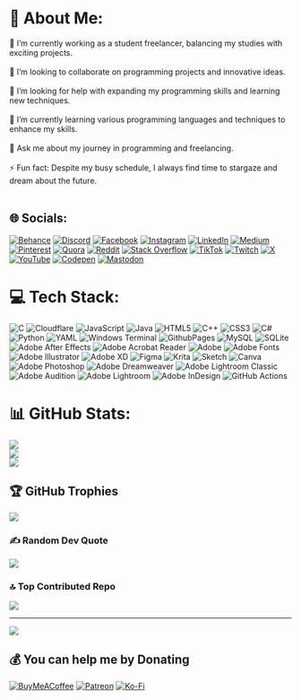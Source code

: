 # 💫 About Me:
🔭 I’m currently working as a student freelancer, balancing my studies with exciting projects.<br><br>👯 I’m looking to collaborate on programming projects and innovative ideas.<br><br>🤝 I’m looking for help with expanding my programming skills and learning new techniques.<br><br>🌱 I’m currently learning various programming languages and techniques to enhance my skills.<br><br>💬 Ask me about my journey in programming and freelancing.<br><br>⚡ Fun fact: Despite my busy schedule, I always find time to stargaze and dream about the future.<br><br>


## 🌐 Socials:
[![Behance](https://img.shields.io/badge/Behance-1769ff?logo=behance&logoColor=white)](https://behance.net/sabinayasapkota) [![Discord](https://img.shields.io/badge/Discord-%237289DA.svg?logo=discord&logoColor=white)](https://discord.gg/tms2YQ2Agz) [![Facebook](https://img.shields.io/badge/Facebook-%231877F2.svg?logo=Facebook&logoColor=white)](https://facebook.com/sabinaya.sapkota.01) [![Instagram](https://img.shields.io/badge/Instagram-%23E4405F.svg?logo=Instagram&logoColor=white)](https://instagram.com/sabinaya_sapkota) [![LinkedIn](https://img.shields.io/badge/LinkedIn-%230077B5.svg?logo=linkedin&logoColor=white)](https://linkedin.com/in/sabinaya-sapkota) [![Medium](https://img.shields.io/badge/Medium-12100E?logo=medium&logoColor=white)](https://medium.com/@sabinayasapkota) [![Pinterest](https://img.shields.io/badge/Pinterest-%23E60023.svg?logo=Pinterest&logoColor=white)](https://pinterest.com/sabinayasapkota) [![Quora](https://img.shields.io/badge/Quora-%23B92B27.svg?logo=Quora&logoColor=white)](https://quora.com/profile/Sabinaya-Sapkota-1) [![Reddit](https://img.shields.io/badge/Reddit-%23FF4500.svg?logo=Reddit&logoColor=white)](https://reddit.com/user/sabinaya_sapkota) [![Stack Overflow](https://img.shields.io/badge/-Stackoverflow-FE7A16?logo=stack-overflow&logoColor=white)](https://stackoverflow.com/users/25688470) [![TikTok](https://img.shields.io/badge/TikTok-%23000000.svg?logo=TikTok&logoColor=white)](https://tiktok.com/@lone_wolf_01.0_0) [![Twitch](https://img.shields.io/badge/Twitch-%239146FF.svg?logo=Twitch&logoColor=white)](https://twitch.tv/sabinaya_sapkota) [![X](https://img.shields.io/badge/X-black.svg?logo=X&logoColor=white)](https://x.com/SabinayaSapkota) [![YouTube](https://img.shields.io/badge/YouTube-%23FF0000.svg?logo=YouTube&logoColor=white)](https://youtube.com/@SabinayaSapkota) [![Codepen](https://img.shields.io/badge/Codepen-000000?style=for-the-badge&logo=codepen&logoColor=white)](https://codepen.io/Sabinaya-Sapkota) [![Mastodon](https://img.shields.io/badge/-MASTODON-%232B90D9?style=for-the-badge&logo=mastodon&logoColor=white)](https://mastodon.social/@sabinayasapkota) 

# 💻 Tech Stack:
![C](https://img.shields.io/badge/c-%2300599C.svg?style=for-the-badge&logo=c&logoColor=white) ![Cloudflare](https://img.shields.io/badge/Cloudflare-F38020?style=for-the-badge&logo=Cloudflare&logoColor=white) ![JavaScript](https://img.shields.io/badge/javascript-%23323330.svg?style=for-the-badge&logo=javascript&logoColor=%23F7DF1E) ![Java](https://img.shields.io/badge/java-%23ED8B00.svg?style=for-the-badge&logo=openjdk&logoColor=white) ![HTML5](https://img.shields.io/badge/html5-%23E34F26.svg?style=for-the-badge&logo=html5&logoColor=white) ![C++](https://img.shields.io/badge/c++-%2300599C.svg?style=for-the-badge&logo=c%2B%2B&logoColor=white) ![CSS3](https://img.shields.io/badge/css3-%231572B6.svg?style=for-the-badge&logo=css3&logoColor=white) ![C#](https://img.shields.io/badge/c%23-%23239120.svg?style=for-the-badge&logo=csharp&logoColor=white) ![Python](https://img.shields.io/badge/python-3670A0?style=for-the-badge&logo=python&logoColor=ffdd54) ![YAML](https://img.shields.io/badge/yaml-%23ffffff.svg?style=for-the-badge&logo=yaml&logoColor=151515) ![Windows Terminal](https://img.shields.io/badge/Windows%20Terminal-%234D4D4D.svg?style=for-the-badge&logo=windows-terminal&logoColor=white) ![GithubPages](https://img.shields.io/badge/github%20pages-121013?style=for-the-badge&logo=github&logoColor=white) ![MySQL](https://img.shields.io/badge/mysql-4479A1.svg?style=for-the-badge&logo=mysql&logoColor=white) ![SQLite](https://img.shields.io/badge/sqlite-%2307405e.svg?style=for-the-badge&logo=sqlite&logoColor=white) ![Adobe After Effects](https://img.shields.io/badge/Adobe%20After%20Effects-9999FF.svg?style=for-the-badge&logo=Adobe%20After%20Effects&logoColor=white) ![Adobe Acrobat Reader](https://img.shields.io/badge/Adobe%20Acrobat%20Reader-EC1C24.svg?style=for-the-badge&logo=Adobe%20Acrobat%20Reader&logoColor=white) ![Adobe](https://img.shields.io/badge/adobe-%23FF0000.svg?style=for-the-badge&logo=adobe&logoColor=white) ![Adobe Fonts](https://img.shields.io/badge/Adobe%20Fonts-000B1D.svg?style=for-the-badge&logo=Adobe%20Fonts&logoColor=white) ![Adobe Illustrator](https://img.shields.io/badge/adobe%20illustrator-%23FF9A00.svg?style=for-the-badge&logo=adobe%20illustrator&logoColor=white) ![Adobe XD](https://img.shields.io/badge/Adobe%20XD-470137?style=for-the-badge&logo=Adobe%20XD&logoColor=#FF61F6) ![Figma](https://img.shields.io/badge/figma-%23F24E1E.svg?style=for-the-badge&logo=figma&logoColor=white) ![Krita](https://img.shields.io/badge/Krita-203759?style=for-the-badge&logo=krita&logoColor=EEF37B) ![Sketch](https://img.shields.io/badge/Sketch-FFB387?style=for-the-badge&logo=sketch&logoColor=black) ![Canva](https://img.shields.io/badge/Canva-%2300C4CC.svg?style=for-the-badge&logo=Canva&logoColor=white) ![Adobe Photoshop](https://img.shields.io/badge/adobe%20photoshop-%2331A8FF.svg?style=for-the-badge&logo=adobe%20photoshop&logoColor=white) ![Adobe Dreamweaver](https://img.shields.io/badge/Adobe%20Dreamweaver-FF61F6.svg?style=for-the-badge&logo=Adobe%20Dreamweaver&logoColor=white) ![Adobe Lightroom Classic](https://img.shields.io/badge/Adobe%20Lightroom%20Classic-31A8FF.svg?style=for-the-badge&logo=Adobe%20Lightroom%20Classic&logoColor=white) ![Adobe Audition](https://img.shields.io/badge/Adobe%20Audition-9999FF.svg?style=for-the-badge&logo=Adobe%20Audition&logoColor=white) ![Adobe Lightroom](https://img.shields.io/badge/Adobe%20Lightroom-31A8FF.svg?style=for-the-badge&logo=Adobe%20Lightroom&logoColor=white) ![Adobe InDesign](https://img.shields.io/badge/Adobe%20InDesign-49021F?style=for-the-badge&logo=adobeindesign&logoColor=FF3366) ![GitHub Actions](https://img.shields.io/badge/github%20actions-%232671E5.svg?style=for-the-badge&logo=githubactions&logoColor=white)
# 📊 GitHub Stats:
![](https://github-readme-stats.vercel.app/api?username=Sabinaya-Sapkota&theme=dark&hide_border=false&include_all_commits=false&count_private=false)<br/>
![](https://github-readme-streak-stats.herokuapp.com/?user=Sabinaya-Sapkota&theme=dark&hide_border=false)<br/>
![](https://github-readme-stats.vercel.app/api/top-langs/?username=Sabinaya-Sapkota&theme=dark&hide_border=false&include_all_commits=false&count_private=false&layout=compact)

## 🏆 GitHub Trophies
![](https://github-profile-trophy.vercel.app/?username=Sabinaya-Sapkota&theme=radical&no-frame=false&no-bg=false&margin-w=4)

### ✍️ Random Dev Quote
![](https://quotes-github-readme.vercel.app/api?type=horizontal&theme=radical)

### 🔝 Top Contributed Repo
![](https://github-contributor-stats.vercel.app/api?username=Sabinaya-Sapkota&limit=5&theme=dark&combine_all_yearly_contributions=true)

---
[![](https://visitcount.itsvg.in/api?id=Sabinaya-Sapkota&icon=0&color=0)](https://visitcount.itsvg.in)

  ## 💰 You can help me by Donating
  [![BuyMeACoffee](https://img.shields.io/badge/Buy%20Me%20a%20Coffee-ffdd00?style=for-the-badge&logo=buy-me-a-coffee&logoColor=black)](https://buymeacoffee.com/sabinaya_sapkota) [![Patreon](https://img.shields.io/badge/Patreon-F96854?style=for-the-badge&logo=patreon&logoColor=white)](https://patreon.com/Sabinaya_Sapkota) [![Ko-Fi](https://img.shields.io/badge/Ko--fi-F16061?style=for-the-badge&logo=ko-fi&logoColor=white)](https://ko-fi.com/sabinaya_sapkota) 

  
<!-- Proudly created with GPRM ( https://gprm.itsvg.in ) -->
